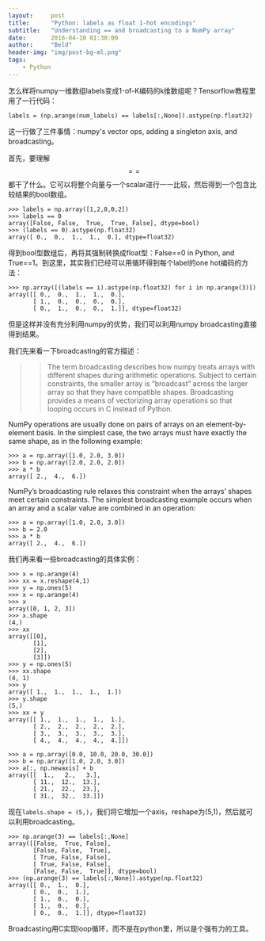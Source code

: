 ```yaml
---
layout:     post
title:      "Python: labels as float 1-hot encodings"
subtitle:   "Understanding == and broadcasting to a NumPy array"
date:       2016-04-10 01:30:00
author:     "Beld"
header-img: "img/post-bg-ml.png"
tags:
    - Python
---
```

怎么样将numpy一维数组labels变成1-of-K编码的k维数组呢？Tensorflow教程里用了一行代码：

```
labels = (np.arange(num_labels) == labels[:,None]).astype(np.float32)
```

这一行做了三件事情：numpy's vector ops, adding a singleton axis, and broadcasting。

首先，要理解$$==$$都干了什么。它可以将整个向量与一个scalar进行一一比较，然后得到一个包含比较结果的bool数组。

```
>>> labels = np.array([1,2,0,0,2])
>>> labels == 0
array([False, False,  True,  True, False], dtype=bool)
>>> (labels == 0).astype(np.float32)
array([ 0.,  0.,  1.,  1.,  0.], dtype=float32)
```

得到bool型数组后，再将其强制转换成float型：False==0 in Python, and True==1。到这里，其实我们已经可以用循环得到每个label的one hot编码的方法：

```
>>> np.array([(labels == i).astype(np.float32) for i in np.arange(3)])
array([[ 0.,  0.,  1.,  1.,  0.],
       [ 1.,  0.,  0.,  0.,  0.],
       [ 0.,  1.,  0.,  0.,  1.]], dtype=float32)
```

 但是这样并没有充分利用numpy的优势，我们可以利用numpy broadcasting直接得到结果。

 我们先来看一下broadcasting的官方描述：
 
 >>The term broadcasting describes how numpy treats arrays with different shapes during arithmetic operations. Subject to certain constraints, the smaller array is “broadcast” across the larger array so that they have compatible shapes. Broadcasting provides a means of vectorizing array operations so that looping occurs in C instead of Python.

NumPy operations are usually done on pairs of arrays on an element-by-element basis. In the simplest case, the two arrays must have exactly the same shape, as in the following example:

```
>>> a = np.array([1.0, 2.0, 3.0])
>>> b = np.array([2.0, 2.0, 2.0])
>>> a * b
array([ 2.,  4.,  6.])
```
NumPy’s broadcasting rule relaxes this constraint when the arrays’ shapes meet certain constraints. The simplest broadcasting example occurs when an array and a scalar value are combined in an operation:

```
>>> a = np.array([1.0, 2.0, 3.0])
>>> b = 2.0
>>> a * b
array([ 2.,  4.,  6.])
```
我们再来看一些broadcasting的具体实例：

```
>>> x = np.arange(4)
>>> xx = x.reshape(4,1)
>>> y = np.ones(5)
>>> x = np.arange(4)
>>> x
array([0, 1, 2, 3])
>>> x.shape
(4,)
>>> xx
array([[0],
       [1],
       [2],
       [3]])
>>> y = np.ones(5)
>>> xx.shape
(4, 1)
>>> y
array([ 1.,  1.,  1.,  1.,  1.])
>>> y.shape
(5,)
>>> xx + y
array([[ 1.,  1.,  1.,  1.,  1.],
       [ 2.,  2.,  2.,  2.,  2.],
       [ 3.,  3.,  3.,  3.,  3.],
       [ 4.,  4.,  4.,  4.,  4.]])

>>> a = np.array([0.0, 10.0, 20.0, 30.0])
>>> b = np.array([1.0, 2.0, 3.0])
>>> a[:, np.newaxis] + b
array([[  1.,   2.,   3.],
       [ 11.,  12.,  13.],
       [ 21.,  22.,  23.],
       [ 31.,  32.,  33.]])
```

现在```labels.shape = (5,)```，我们将它增加一个axis，reshape为(5,1)，然后就可以利用broadcasting。

```
>>> np.arange(3) == labels[:,None]
array([[False,  True, False],
       [False, False,  True],
       [ True, False, False],
       [ True, False, False],
       [False, False,  True]], dtype=bool)
>>> (np.arange(3) == labels[:,None]).astype(np.float32)
array([[ 0.,  1.,  0.],
       [ 0.,  0.,  1.],
       [ 1.,  0.,  0.],
       [ 1.,  0.,  0.],
       [ 0.,  0.,  1.]], dtype=float32)
```
Broadcasting用C实现loop循环，而不是在python里，所以是个强有力的工具。

